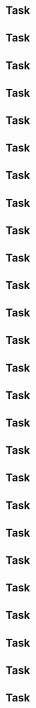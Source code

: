 # Task
# Task
# Task
# Task
# Task
# Task
# Task
# Task
# Task
# Task
# Task
# Task
# Task
# Task
# Task
# Task
# Task
# Task
# Task
# Task
# Task
# Task
# Task
# Task
# Task
# Task
